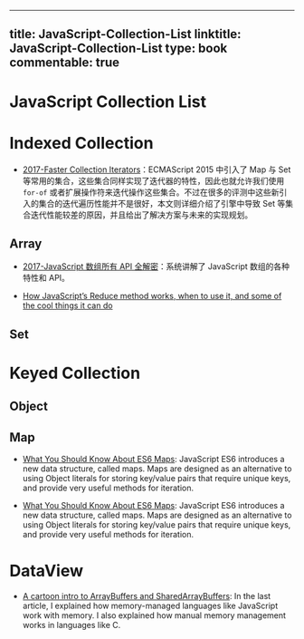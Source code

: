 
---
title: JavaScript-Collection-List
linktitle: JavaScript-Collection-List
type: book
commentable: true
---

# JavaScript Collection List

# Indexed Collection

- [2017-Faster Collection Iterators](http://benediktmeurer.de/2017/07/14/faster-collection-iterators/)：ECMAScript 2015 中引入了 Map 与 Set 等常用的集合，这些集合同样实现了迭代器的特性，因此也就允许我们使用 `for-of` 或者扩展操作符来迭代操作这些集合。不过在很多的评测中这些新引入的集合的迭代遍历性能并不是很好，本文则详细介绍了引擎中导致 Set 等集合迭代性能较差的原因，并且给出了解决方案与未来的实现规划。

## Array

- [2017-JavaScript 数组所有 API 全解密](https://parg.co/bgq)：系统讲解了 JavaScript 数组的各种特性和 API。

- [How JavaScript’s Reduce method works, when to use it, and some of the cool things it can do](https://medium.freecodecamp.com/reduce-f47a7da511a9#.tfgm534ek)

## Set

# Keyed Collection

## Object

## Map

- [What You Should Know About ES6 Maps](https://hackernoon.com/what-you-should-know-about-es6-maps-dc66af6b9a1e#.w282eacyx): JavaScript ES6 introduces a new data structure, called maps. Maps are designed as an alternative to using Object literals for storing key/value pairs that require unique keys, and provide very useful methods for iteration.

- [What You Should Know About ES6 Maps](https://hackernoon.com/what-you-should-know-about-es6-maps-dc66af6b9a1e#.w282eacyx): JavaScript ES6 introduces a new data structure, called maps. Maps are designed as an alternative to using Object literals for storing key/value pairs that require unique keys, and provide very useful methods for iteration.

# DataView

- [A cartoon intro to ArrayBuffers and SharedArrayBuffers](https://parg.co/U83): In the last article, I explained how memory-managed languages like JavaScript work with memory. I also explained how manual memory management works in languages like C.

    